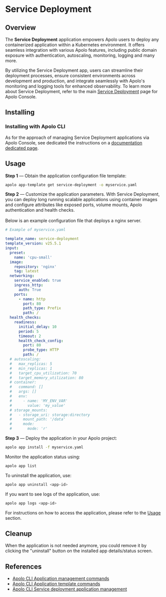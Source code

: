 # Service Deployment

## Overview

The **Service Deployment** application empowers Apolo users to deploy any containerized application within a Kubernetes environment. It offers seamless integration with various Apolo features, including public domain exposure with authentication, autoscaling, monitoring, logging and many more.

By utilizing the Service Deployment app, users can streamline their deployment processes, ensure consistent environments across development and production, and integrate seamlessly with Apolo's monitoring and logging tools for enhanced observability. To learn more about Service Deployment, refer to the main [Service Deployment](../../../../apolo-console/apps/installable-apps/available-apps/service-deployment.md) page for Apolo Console.

## Installing

### Installing with Apolo CLI

As for the approach of managing Service Deployment applications via Apolo Console, see dedicated the instructions on a [documentation dedicated page](../../../../apolo-console/apps/installable-apps/available-apps/service-deployment.md).

## Usage

**Step 1** — Obtain the application configuration file template:

```bash
apolo app-template get service-deployment -o myservice.yaml
```

**Step 2** — Customize the application parameters. With Service Deployment, you can deploy long running scalable applications using container images and configure attributes like exposed ports, volume mounts, Apolo authentication and health checks.\
\
Below is an example configuration file that deploys a nginx server.

```yaml
# Example of myservice.yaml

template_name: service-deployment
template_version: v25.5.1
input:
  preset:
    name: 'cpu-small'
  image:
    repository: 'nginx'
    tag: latest
  networking:
    service_enabled: true
    ingress_http:
      auth: True
    ports:
      - name: http
        port: 80
        path_type: Prefix
        path: /
  health_checks:
    readiness:
      initial_delay: 10
      period: 5
      timeout: 2
      health_check_config:
        port: 80
        probe_type: HTTP
        path: /
  # autoscaling:
  #   max_replicas: 5
  #   min_replicas: 1
  #   target_cpu_utilization: 70
  #   target_memory_utilization: 80
  # container:
  #   command: []
  #   args: []
  #   env:
  #     - name: 'MY_ENV_VAR'
  #       value: 'my_value'
  # storage_mounts:
  #   - storage_uri: storage:directory
  #     mount_path: '/data'
  #     mode:
  #       mode: 'r'
```

**Step 3** — Deploy the application in your Apolo project:

```bash
apolo app install -f myservice.yaml
```

Monitor the application status using:

```bash
apolo app list
```

To uninstall the application, use:

```bash
apolo app uninstall <app-id>
```

If you want to see logs of the application, use:

```bash
apolo app logs <app-id>
```

For instructions on how to access the application, please refer to the [Usage](service-deployment-1.md#usage) section.

## Cleanup

When the application is not needed anymore, you could remove it by clicking the "uninstall" button on the installed app details/status screen.

## References

* [Apolo CLI Application management commands](https://app.gitbook.com/s/-MOkWy7dB5MDbkSII8iF/commands/app)
* [Apolo CLI Application template commands](https://app.gitbook.com/s/-MOkWy7dB5MDbkSII8iF/commands/app-template)
* [Apolo CLI Service deployment application management](service-deployment.md)
